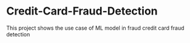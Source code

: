 # Credit-Card-Fraud-Detection
This project shows the use case of ML model in fraud credit card fraud detection
